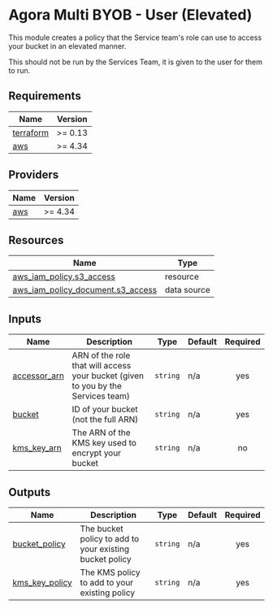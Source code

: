 # Agora Multi BYOB - User (Elevated)

This module creates a policy that the Service team's role can use to access your bucket in an elevated manner.

This should not be run by the Services Team, it is given to the user for them to run.

## Requirements

| Name | Version |
|------|---------|
| <a name="requirement_terraform"></a> [terraform](#requirement\_terraform) | >= 0.13 |
| <a name="requirement_aws"></a> [aws](#requirement\_aws) | >= 4.34 |

## Providers

| Name | Version |
|------|---------|
| <a name="provider_aws"></a> [aws](#provider\_aws) | >= 4.34 |

## Resources

| Name | Type |
|------|------|
| [aws_iam_policy.s3_access](https://registry.terraform.io/providers/hashicorp/aws/latest/docs/resources/iam_policy) | resource |
| [aws_iam_policy_document.s3_access](https://registry.terraform.io/providers/hashicorp/aws/latest/docs/data-sources/iam_policy_document) | data source |

## Inputs

| Name                                                                                                | Description                                                                      | Type           | Default          | Required |
|-----------------------------------------------------------------------------------------------------|----------------------------------------------------------------------------------|----------------|------------------|:--------:|
| <a name="accessor_arn"></a> [accessor_arn](#input\_accessor\_arn)                                   | ARN of the role that will access your bucket (given to you by the Services team) | `string`       | n/a              |   yes    |
| <a name="bucket"></a> [bucket](#input\_bucket)                                                      | ID of your bucket (not the full ARN)                                             | `string`       | n/a              |   yes    |
| <a name="kms_key_arn"></a> [kms_key_arn](#input\_kms\_key\_arn)                                     | The ARN of the KMS key used to encrypt your bucket                               | `string`       | n/a              |    no    |

## Outputs

| Name                                                                      | Description                                             | Type     | Default | Required |
|---------------------------------------------------------------------------|---------------------------------------------------------|----------|---------|:--------:|
| <a name="bucket_policy"></a> [bucket_policy](#output\_bucket\_policy)     | The bucket policy to add to your existing bucket policy | `string` | n/a     |   yes    |
| <a name="kms_key_policy"></a> [kms_key_policy](#output\_kms\_key\_policy) | The KMS policy to add to your existing policy           | `string` | n/a     |   yes    |
